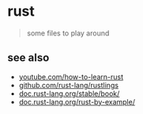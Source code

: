# rust

> some files to play around

## see also

- [youtube.com/how-to-learn-rust](https://www.youtube.com/watch?v=2hXNd6x9sZs)
- [github.com/rust-lang/rustlings](https://github.com/rust-lang/rustlings)
- [doc.rust-lang.org/stable/book/](https://doc.rust-lang.org/stable/book/)
- [doc.rust-lang.org/rust-by-example/](https://doc.rust-lang.org/rust-by-example/)
